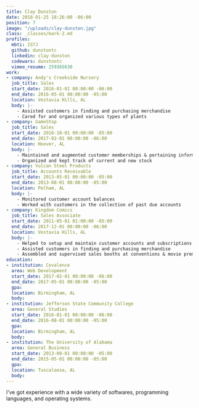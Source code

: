 ```yaml
---
title: Clay Dunston
date: 2018-01-25 18:26:00 -06:00
position: 7
image: "/uploads/clay-dunston.jpg"
class: _classes/mark-2.md
profiles:
  mbti: ISTJ
  github: dunstontc
  linkedin: clay-dunston
  codewars: dunstontc
  vimeo_resume: 259365630
work:
- company: Andy's Creekside Nursery
  job_title: Sales
  start_date: 2016-01-01 00:00:00 -06:00
  end_date: 2016-05-01 00:00:00 -05:00
  location: Vestavia Hills, AL
  body: |-
    - Assisted customers in finding and purchasing merchandise
    - Cared for and organized various types of plants
- company: GameStop
  job_title: Sales
  start_date: 2016-10-01 00:00:00 -05:00
  end_date: 2017-02-01 00:00:00 -06:00
  location: Hoover, AL
  body: |-
    - Maintained and augmented customer memberships & pertaining information
    - Organized and kept track of current and new stock
- company: Vulcan Steel Products
  job_title: Accounts Receivable
  start_date: 2013-05-01 00:00:00 -05:00
  end_date: 2013-08-01 00:00:00 -05:00
  location: Pelham, AL
  body: |-
    - Monitored customer account balances
    - Worked with customers in the collection of past due accounts
- company: Kingdom Comics
  job_title: Sales Associate
  start_date: 2011-05-01 01:00:00 -05:00
  end_date: 2017-12-01 00:00:00 -06:00
  location: Vestavia Hills, AL
  body: |-
    - Helped to setup and maintain customer accounts and subscriptions
    - Assisted customers in finding and purchasing merchandise
    - Assembled and supervised sales booths at conventions & movie premieres
education:
- institution: Covalence
  area: Web Development
  start_date: 2017-02-01 00:00:00 -06:00
  end_date: 2017-05-01 00:00:00 -05:00
  gpa: 
  location: Birmingham, AL
  body: 
- institution: Jefferson State Community College
  area: General Studies
  start_date: 2016-01-01 00:00:00 -06:00
  end_date: 2016-08-01 00:00:00 -05:00
  gpa: 
  location: Birmingham, AL
  body: 
- institution: The University of Alabama
  area: General Business
  start_date: 2013-08-01 00:00:00 -05:00
  end_date: 2015-05-01 00:00:00 -05:00
  gpa: 
  location: Tuscaloosa, AL
  body: 
---
```


I've got experience with a wide variety of softwares, programming languages, and operating systems.